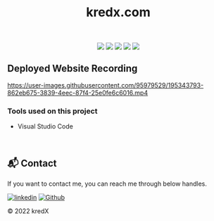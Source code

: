 <h1 align="center" >kredx.com</h1>

<br />

<p align="center">
<img align="center" src="https://img.icons8.com/color/48/000000/html-5--v1.png"/>
<img align="center" src="https://i.imgur.com/t1LI2Zy.png"/> 
<img align="center" src="https://img.icons8.com/color/48/000000/css3.png"/>
<img align="center" src="https://i.imgur.com/t1LI2Zy.png"/> 
<img align="center" src="https://img.icons8.com/color/48/000000/javascript--v1.png"/>
</p>



<h2>Deployed Website Recording</h2>

https://user-images.githubusercontent.com/95979529/195343793-862eb675-3839-4eec-87f4-25e0fe6c6016.mp4





### Tools used on this project

- Visual Studio Code

<br/>

<h2>📬 Contact</h2>

If you want to contact me, you can reach me through below handles.

[![linkedin](https://img.shields.io/badge/aakashvani17-0077B5?style=for-the-badge&logo=linkedin&logoColor=white)](https://www.linkedin.com/in/aakashvani17/)
[![Github](https://img.shields.io/badge/aakashvani17-20232A?style=for-the-badge&logo=Github&logoColor=white)](https://github.com/Aakashvani)

© 2022 kredX
